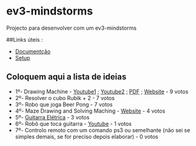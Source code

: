 # ev3-mindstorms

Projecto para desenvolver com um ev3-mindstorms

##Links úteis :

* [Documentção](http://ev3dev-lang.readthedocs.io/projects/python-ev3dev/en/stable/index.html)
* [Setup](http://www.ev3dev.org/)

## Coloquem aqui a lista de ideias

* 1º- Drawing Machine - [Youtube1](https://www.youtube.com/watch?v=9pjpQoZoW6E) ; [Youtube2](https://www.youtube.com/watch?v=1Ihjh_F7jn0) ; [PDF](https://www.lego.com/en-us/mindstorms/build-a-robot/banner-print3r) ; [Website](http://www.ev3dev.org/projects/2015/05/06/EV3-Print3rbot/) - 9 votos
* 2º- Resolver o cubo Rubik + 2 - 7 votos
* 3º- Robo que joga Beer Pong - 7 votos
* 4º- Maze Drawing and Solving Maching - [Website](http://www.ev3dev.org/projects/2016/06/08/PATHFIND3R/) - 4 votos
* 5º- [Guitarra Elétrica](https://www.lego.com/en-us/mindstorms/build-a-robot/el3ctric-guitar) - 3 votos
* 6º- Robô que toca guitarra - [Youtube](https://www.youtube.com/watch?v=EN-7cMjmFv0&t=0s) - 1 votos
* 7º- Controlo remoto com um comando ps3 ou semelhante (não sei se simples demais, se for preciso depois elaborar) - 0 votos

